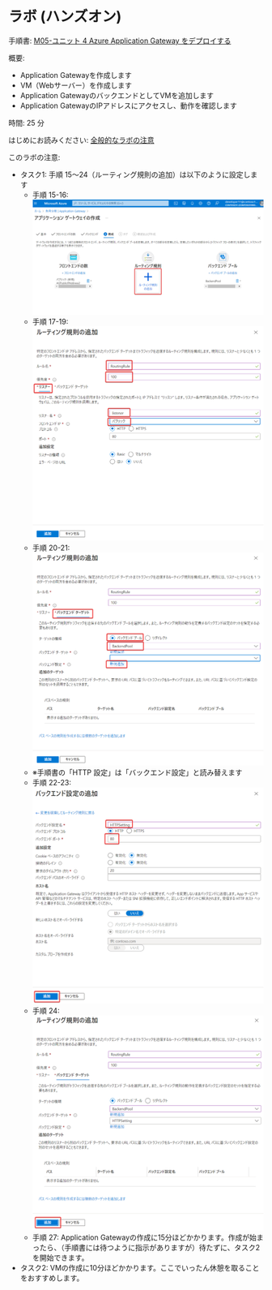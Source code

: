 # ラボ (ハンズオン)

手順書: [M05-ユニット 4 Azure Application Gateway をデプロイする](https://github.com/MicrosoftLearning/AZ-700-Designing-and-Implementing-Microsoft-Azure-Networking-Solutions.ja-jp/blob/main/Instructions/Exercises/M05-Unit%204%20Deploy%20Azure%20application%20gateway.md)

概要:
- Application Gatewayを作成します
- VM（Webサーバー）を作成します
- Application GatewayのバックエンドとしてVMを追加します
- Application GatewayのIPアドレスにアクセスし、動作を確認します

時間: 25 分

はじめにお読みください: [全般的なラボの注意](lab.md)

このラボの注意:
- タスク1: 手順 15～24（ルーティング規則の追加）は以下のように設定します
  - 手順 15-16: ![](images/ss-2022-12-08-09-18-25.png)
  - 手順 17-19: ![](images/ss-2022-12-08-09-19-59.png)
  - 手順 20-21: ![](images/ss-2022-12-08-09-22-11.png)
  - ※手順書の「HTTP 設定」は「バックエンド設定」と読み替えます
  - 手順 22-23: ![](images/ss-2022-12-08-09-23-41.png)
  - 手順 24: ![](images/ss-2022-12-08-09-24-19.png)
  - 手順 27: Application Gatewayの作成に15分ほどかかります。作成が始まったら、（手順書には待つように指示がありますが）待たずに、タスク2を開始できます。
- タスク2: VMの作成に10分ほどかかります。ここでいったん休憩を取ることをおすすめします。
